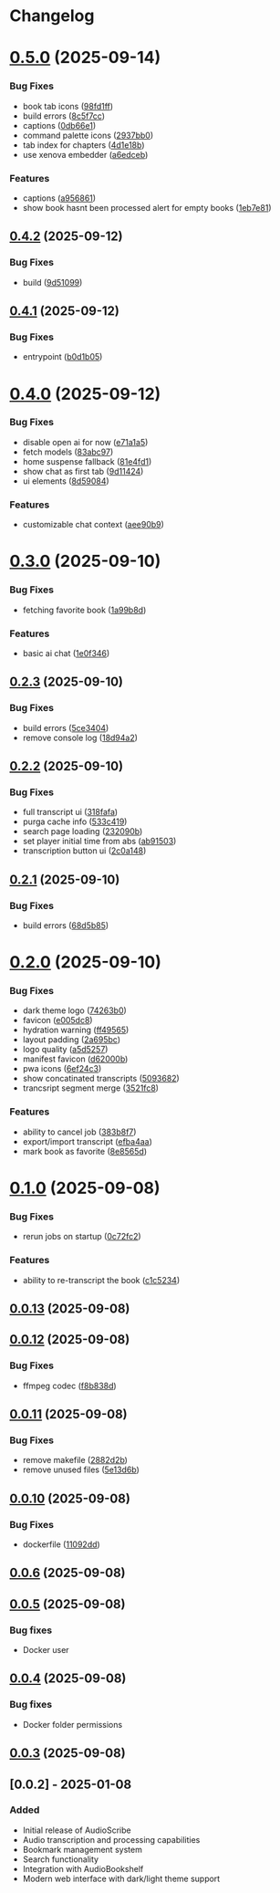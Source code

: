 # Changelog

# [0.5.0](https://github.com/shakogegia/audioscribe/compare/0.4.2...0.5.0) (2025-09-14)


### Bug Fixes

* book tab icons ([98fd1ff](https://github.com/shakogegia/audioscribe/commit/98fd1ffdb9e9f44c2fc31fcd8c04cff60bd8f506))
* build errors ([8c5f7cc](https://github.com/shakogegia/audioscribe/commit/8c5f7cc4c44864508b6d95759f49165d02672729))
* captions ([0db66e1](https://github.com/shakogegia/audioscribe/commit/0db66e1eab23b2f932cbb003716926632413c681))
* command palette icons ([2937bb0](https://github.com/shakogegia/audioscribe/commit/2937bb0313c089e94d18c2017830e89d3ed05212))
* tab index for chapters ([4d1e18b](https://github.com/shakogegia/audioscribe/commit/4d1e18b87093b800365923fbd3caa11df3b65b30))
* use xenova embedder ([a6edceb](https://github.com/shakogegia/audioscribe/commit/a6edcebdbc506adc369eb188913e42a5ba24fd01))


### Features

* captions ([a956861](https://github.com/shakogegia/audioscribe/commit/a9568617461d49dce12e4c675479395878561516))
* show book hasnt been processed alert for empty books ([1eb7e81](https://github.com/shakogegia/audioscribe/commit/1eb7e815d54b0421a86884b8f3f92984051e62f8))

## [0.4.2](https://github.com/shakogegia/audioscribe/compare/0.4.1...0.4.2) (2025-09-12)


### Bug Fixes

* build ([9d51099](https://github.com/shakogegia/audioscribe/commit/9d510994f5ba3cd76b040465a5f6932db27e3e74))

## [0.4.1](https://github.com/shakogegia/audioscribe/compare/0.4.0...0.4.1) (2025-09-12)


### Bug Fixes

* entrypoint ([b0d1b05](https://github.com/shakogegia/audioscribe/commit/b0d1b054818fc47afcebb7732e8e4d0ac7cea8c0))

# [0.4.0](https://github.com/shakogegia/audioscribe/compare/0.3.0...0.4.0) (2025-09-12)


### Bug Fixes

* disable open ai for now ([e71a1a5](https://github.com/shakogegia/audioscribe/commit/e71a1a54b2524ebf3c3315e96f29742216db5563))
* fetch models ([83abc97](https://github.com/shakogegia/audioscribe/commit/83abc979c8fd84b65276d81595b285c411b3a78c))
* home suspense fallback ([81e4fd1](https://github.com/shakogegia/audioscribe/commit/81e4fd198c763302c8d66b90b107266cf43f3d40))
* show chat as first tab ([9d11424](https://github.com/shakogegia/audioscribe/commit/9d114247043e45b8033fd0c9d1f090b1ad3b8c47))
* ui elements ([8d59084](https://github.com/shakogegia/audioscribe/commit/8d59084933be65310e7605c6c61738576d32d012))


### Features

* customizable chat context ([aee90b9](https://github.com/shakogegia/audioscribe/commit/aee90b966ae5cee5dde79f4c06db8ff0a9326763))

# [0.3.0](https://github.com/shakogegia/audioscribe/compare/0.2.3...0.3.0) (2025-09-10)


### Bug Fixes

* fetching favorite book ([1a99b8d](https://github.com/shakogegia/audioscribe/commit/1a99b8d89d20e3d11d45219e0306a2eed351b4a1))


### Features

* basic ai chat ([1e0f346](https://github.com/shakogegia/audioscribe/commit/1e0f346821fbbb7d176670f331a100f316d3e051))

## [0.2.3](https://github.com/shakogegia/audioscribe/compare/0.2.2...0.2.3) (2025-09-10)


### Bug Fixes

* build errors ([5ce3404](https://github.com/shakogegia/audioscribe/commit/5ce3404c50c7946a8dcc0f6a7b2392f9e77ec997))
* remove console log ([18d94a2](https://github.com/shakogegia/audioscribe/commit/18d94a2c9232b2a0562b61e8e29b32c8cbe014ef))

## [0.2.2](https://github.com/shakogegia/audioscribe/compare/0.2.1...0.2.2) (2025-09-10)


### Bug Fixes

* full transcript ui ([318fafa](https://github.com/shakogegia/audioscribe/commit/318fafa329264249f39361a3f994a3e6f0895b7f))
* purga cache info ([533c419](https://github.com/shakogegia/audioscribe/commit/533c419e06aff3b47c645a7a16b931b1dc7fc28a))
* search page loading ([232090b](https://github.com/shakogegia/audioscribe/commit/232090bc66517a5d7b3a09725f465044b948a662))
* set player initial time from abs ([ab91503](https://github.com/shakogegia/audioscribe/commit/ab915036699df062c8b60faaf07f1e3b5a5f223b))
* transcription button ui ([2c0a148](https://github.com/shakogegia/audioscribe/commit/2c0a1481eba3a38bec8fa478a69d52446dc9c6f9))

## [0.2.1](https://github.com/shakogegia/audioscribe/compare/0.2.0...0.2.1) (2025-09-10)


### Bug Fixes

* build errors ([68d5b85](https://github.com/shakogegia/audioscribe/commit/68d5b85178443a2811f2421c9ab134b1b3aefc57))

# [0.2.0](https://github.com/shakogegia/audioscribe/compare/0.1.0...0.2.0) (2025-09-10)


### Bug Fixes

* dark theme logo ([74263b0](https://github.com/shakogegia/audioscribe/commit/74263b062ced7b7cb2284d1e930bee2c21d4f2ad))
* favicon ([e005dc8](https://github.com/shakogegia/audioscribe/commit/e005dc886c35d237f2eb513c5d98f6520fec2e81))
* hydration warning ([ff49565](https://github.com/shakogegia/audioscribe/commit/ff49565bf3d05d3cb262ecfcbf1341eade493701))
* layout padding ([2a695bc](https://github.com/shakogegia/audioscribe/commit/2a695bcac5e98802bc77e1aa4f9689c0d2eee08a))
* logo quality ([a5d5257](https://github.com/shakogegia/audioscribe/commit/a5d52578777d52452f0c8d3dcb1d92c46159873c))
* manifest favicon ([d62000b](https://github.com/shakogegia/audioscribe/commit/d62000bc1726fc820f947d52beea6a369376043b))
* pwa icons ([6ef24c3](https://github.com/shakogegia/audioscribe/commit/6ef24c38133231676db0aa5f402bb9411fcfac66))
* show concatinated transcripts ([5093682](https://github.com/shakogegia/audioscribe/commit/5093682b1d64916263d1cb739b1be02b4880b127))
* trancsript segment merge ([3521fc8](https://github.com/shakogegia/audioscribe/commit/3521fc8a4a3a50e8ca31bb035173b4ae01f857a1))


### Features

* ability to cancel job ([383b8f7](https://github.com/shakogegia/audioscribe/commit/383b8f7e370e2e3d2163fb6bd495c3eac784434e))
* export/import transcript ([efba4aa](https://github.com/shakogegia/audioscribe/commit/efba4aa78671ca77f82c8215ed067e5bd3ed059a))
* mark book as favorite ([8e8565d](https://github.com/shakogegia/audioscribe/commit/8e8565d4206bdd262f5040feae265708975e3ca3))

# [0.1.0](https://github.com/shakogegia/audioscribe/compare/0.0.13...0.1.0) (2025-09-08)


### Bug Fixes

* rerun jobs on startup ([0c72fc2](https://github.com/shakogegia/audioscribe/commit/0c72fc218f562ada95a291e262f38f2a9b12222c))


### Features

* ability to re-transcript the book ([c1c5234](https://github.com/shakogegia/audioscribe/commit/c1c523408ddeaad6ca65912a8c244bebdfc790f2))

## [0.0.13](https://github.com/shakogegia/audioscribe/compare/0.0.12...0.0.13) (2025-09-08)

## [0.0.12](https://github.com/shakogegia/audioscribe/compare/0.0.11...0.0.12) (2025-09-08)


### Bug Fixes

* ffmpeg codec ([f8b838d](https://github.com/shakogegia/audioscribe/commit/f8b838d94508febc197c17fc4db94ccb79add913))

## [0.0.11](https://github.com/shakogegia/audioscribe/compare/0.0.10...0.0.11) (2025-09-08)


### Bug Fixes

* remove makefile ([2882d2b](https://github.com/shakogegia/audioscribe/commit/2882d2b35fb946911a8ec34089b4908af8228f0f))
* remove unused files ([5e13d6b](https://github.com/shakogegia/audioscribe/commit/5e13d6b7b916363dca99e63fa596ff5cfb600149))

## [0.0.10](https://github.com/shakogegia/audioscribe/compare/0.0.6...0.0.10) (2025-09-08)


### Bug Fixes

* dockerfile ([11092dd](https://github.com/shakogegia/audioscribe/commit/11092dd362f1ed3a48d0376a905ad40b65b429e5))

## [0.0.6](https://github.com/shakogegia/audioscribe/compare/0.0.5...0.0.6) (2025-09-08)

## [0.0.5](https://github.com/shakogegia/audioscribe/compare/0.0.4...0.0.5) (2025-09-08)

### Bug fixes

- Docker user

## [0.0.4](https://github.com/shakogegia/audioscribe/compare/0.0.3...0.0.4) (2025-09-08)

### Bug fixes

- Docker folder permissions

## [0.0.3](https://github.com/shakogegia/audioscribe/compare/0.0.2...0.0.3) (2025-09-08)

## [0.0.2] - 2025-01-08

### Added

- Initial release of AudioScribe
- Audio transcription and processing capabilities
- Bookmark management system
- Search functionality
- Integration with AudioBookshelf
- Modern web interface with dark/light theme support
